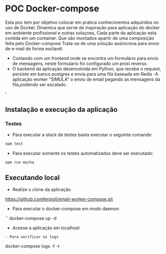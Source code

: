 # POC Docker-compose

Esta poc tem por objetivo colocar em pratica conhecimentos adquiridos no uso de Docker. Dinamica que serve de inspiração para aplicação do docker em ambiente profissional e outras soluçoes, Cada parte da aplicação esta contida em um container. Que são montados apartir de uma composição feita pelo Docker-compose
Trata-se de uma solução assincrona para envio de e-mail de forma esclavél.
- Contando com um frontend onde se encontra um formulário para envio de mensagens, neste formulario foi configurado um proxi reverso.
- O backend da aplicação desenvolvida em Python, que recebe o request, persiste em banco postgres e  envia para uma fila baseada em Redis
-A aplicação worker "SIMULA" o envio de email pegando as mensagens da fila,podendo ser escalado.

'
## Instalação e execução da aplicação

### Testes
- Para executar a stack de testes basta executar o seguinte comando:
```sh
npm test
```

- Para executar somente os testes automatizados deve ser executado:
```sh
npm run mocha
```

## Executando local

- Realize o clone da aplicação

https://github.comferpioli/email-worker-compose.git

- Para executar o docker-compose em modo daemon

``
docker-compose up -d 

- Acesse a aplicação em localhost

```
- Para verificar os logs

```
docker-compose logs -f -t
```
